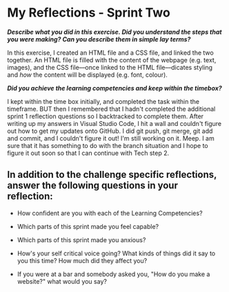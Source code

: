 # My Reflections - Sprint Two 
**_Describe what you did in this exercise. Did you understand the steps that you were making? Can you describe them in simple lay terms?_**

In this exercise, I created an HTML file and a CSS file, and linked the two together. An HTML file is filled with the content of the webpage (e.g. text, images), and the CSS file––once linked to the HTML file––dicates styling and _how_ the content will be displayed (e.g. font, colour).

**_Did you achieve the learning competencies and keep within the timebox?_**

I kept within the time box initially, and completed the task within the timeframe. BUT then I remembered that I hadn't completed the additional sprint 1 reflection questions so I backtracked to complete them. After writing up my answers in Visual Studio Code, I hit a wall and couldn't figure out how to get my updates onto GitHub. I did git push, git merge, git add and commit, and I couldn't figure it out! I'm still working on it. Meep. I am sure that it has something to do with the branch situation and I hope to figure it out soon so that I can continue with Tech step 2.

## In addition to the challenge specific reflections, answer the following questions in your reflection:


- How confident are you with each of the Learning Competencies?



- Which parts of this sprint made you feel capable?



- Which parts of this sprint made you anxious?



- How's your self critical voice going? What kinds of things did it say to you this time? How much did they affect you?



- If you were at a bar and somebody asked you, "How do you make a website?" what would you say?
